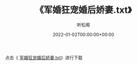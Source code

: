 ﻿---
title:  《军婚狂宠婚后娇妻.txt》
date:   2022-01-02T00:00:00+00:00
author: 听松阁
layout: post
permalink: /军婚狂宠婚后娇妻/
categories: 小说
tags: [小说]
---

点击《 [军婚狂宠婚后娇妻.txt](http://img.660000.xyz/bookstukust/book/bntxt/10/军婚狂宠婚后娇妻.txt)》进行下载